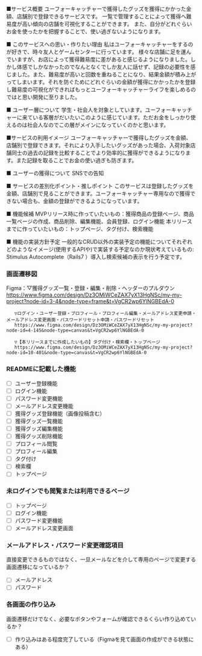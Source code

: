 ■サービス概要
ユーフォーキャッチャーで獲得したグッズを獲得にかかった金額、店舗別で登録できるサービスです。
一覧で管理することによって獲得へ難易度が高い傾向の店舗を可視化することができます。
また、自分がどれぐらいお金を使ったかを把握することで、使い過ぎないようになります。

■ このサービスへの思い・作りたい理由
私はユーフォーキャッチャーをするのが好きで、時々友人とゲームセンターに行っています。
様々な店舗に足を運んでいますが、お店によって獲得難易度に差があると感じるようになりました。しかし体感でしかなかったのでなんとなくでしか友人に話せず、記録の必要性を感じました。また、難易度が高いと回数を重ねることになり、結果金額が積み上がってしまいます。それを防ぐためにどれぐらいの金額が獲得にかかったかを登録し難易度の可視化ができればもっとユーフォーキャッチャーライフを楽しめるのではと思い開発に至りました。

■ ユーザー層について
学生・社会人を対象としています。ユーフォーキャッチャーに来ている客層がだいたいこのように感じています。ただお金をしっかり使えるのは社会人なのでこの層がメインになっていくのかと思います。

■サービスの利用イメージ
ユーフォーキャッチャーで獲得したグッズを金額、店舗別で登録できます。それにより入手したいグッズがあった場合、入荷対象店舗同士の過去の記録を比較することでより効率的に獲得ができるようになります。また記録を取ることでお金の使い過ぎも防ぎます。

■ ユーザーの獲得について
SNSでの告知

■ サービスの差別化ポイント・推しポイント
このサービスは登録したグッズを金額、店舗別で見ることができます。ユーフォーキャッチャー専用なので獲得できない場合も、金額の登録ができるようになっています。


■ 機能候補
MVPリリース時に作っていたいもの：獲得商品の登録ページ、商品一覧ページの作成、商品削除、編集機能、会員登録、ログイン機能
本リリースまでに作っていたいもの：トップページ、タグ付け、検索機能

■ 機能の実装方針予定
一般的なCRUD以外の実装予定の機能についてそれぞれどのようなイメージ(使用するAPIや)で実装する予定なのか現状考えているもの:
Stimulus Autocomplete（Rails7 ）導入し検索候補の表示を行う予定です。

### 画面遷移図
Figma：▽獲得グッズ一覧・登録・編集・削除・ヘッダーのプルダウン
       https://www.figma.com/design/Dz3OMiWCeZAX7yX13HgNSc/my-my-project?node-id=3-4&node-type=frame&t=VgCR2wp6YlNGBEdA-0

       ▽ログイン・ユーザー登録・プロフィール・プロフィール編集・メールアドレス変更申請・メールアドレス変更画面・パスワードリセット申請・パスワードリセット
       https://www.figma.com/design/Dz3OMiWCeZAX7yX13HgNSc/my-my-project?node-id=4-145&node-type=canvas&t=VgCR2wp6YlNGBEdA-0

       ▽【本リリースまでに作成したいもの】タグ付け・検索欄・トップページ
       https://www.figma.com/design/Dz3OMiWCeZAX7yX13HgNSc/my-my-project?node-id=10-401&node-type=canvas&t=VgCR2wp6YlNGBEdA-0

### READMEに記載した機能
- [ ] ユーザー登録機能
- [ ] ログイン機能
- [ ] パスワード変更機能
- [ ] メールアドレス変更機能
- [ ] 獲得グッズ登録機能（画像投稿含む）
- [ ] 獲得グッズ一覧機能
- [ ] 獲得グッズ編集機能
- [ ] 獲得グッズ削除機能
- [ ] プロフィール閲覧
- [ ] プロフィール編集
- [ ] タグ付け
- [ ] 検索欄
- [ ] トップページ

### 未ログインでも閲覧または利用できるページ
- [ ] トップページ
- [ ] ログイン機能
- [ ] パスワード変更機能
- [ ] メールアドレス変更画面

### メールアドレス・パスワード変更確認項目
直接変更できるものではなく、一旦メールなどを介して専用のページで変更する画面遷移になっているか？
- [ ] メールアドレス
- [ ] パスワード

### 各画面の作り込み
画面遷移だけでなく、必要なボタンやフォームが確認できるくらい作り込めているか？
- [ ] 作り込みはある程度完了している（Figmaを見て画面の作成ができる状態にある）